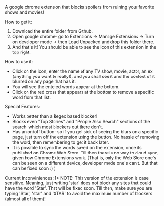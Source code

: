 A google chrome extension that blocks spoilers from ruining your favorite shows and movies!

How to get it:
1) Download the entire folder from Github.
2) Open google chrome- go to Extensions -> Manage Extensions -> Turn on developer mode -> then Load Unpacked and drop this folder there.
3) And that's it! You should be able to see the icon of this extension in the top right.

How to use it:
- Click on the icon, enter the name of any TV show, movie, actor, an ex (anything you want to really!), and you shall see it and the context of it blurred on any page that has it.
- You will see the entered words appear at the bottom.
- Click on the red cross that appears at the bottom to remove a specific word from that list.

Special Features:
- Works better than a Regex based blocker!
- Blocks even "Top Stories" and "People Also Search" sections of the search, which most blockers out there don't.
- Has an on/off button- so if you get sick of seeing the blurs on a specific page, just turn off the extension using the button. No hassle of removing the word, then remembering to get it back later.
- It is possible to sync the words saved on the extension, once its published on Chrome Web Store. Till then there is no way to cloud sync, given how Chrome Extensions work. (That is, only the Web Store one's can be seen on a different device, developer mode one's can't. But that can be fixed soon :) )

Current Inconviniences: 
1> NOTE: This version of the extension is case sensitive. Meaning, just writing 'star' does not block any sites that could have the word 'Star'. That will be fixed soon.
Till then, make sure you are typing 'Star', 'star' and 'STAR' to avoid the maximum number of blockers (almost all of them)!
